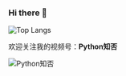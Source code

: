 ### Hi there 👋

![Top Langs](https://github-readme-stats.vercel.app/api/top-langs/?username=wangzhe3224&hide=Jupyter%20Notebook,C++,Fortran,HTML,JavaScript,Cpp,Stylus，Groff,groff,assembly,Stylus,makefile&langs_count=5)

欢迎关注我的视频号：**Python知否**

![Python知否](https://i.imgur.com/ctU3xEJ.jpg)

